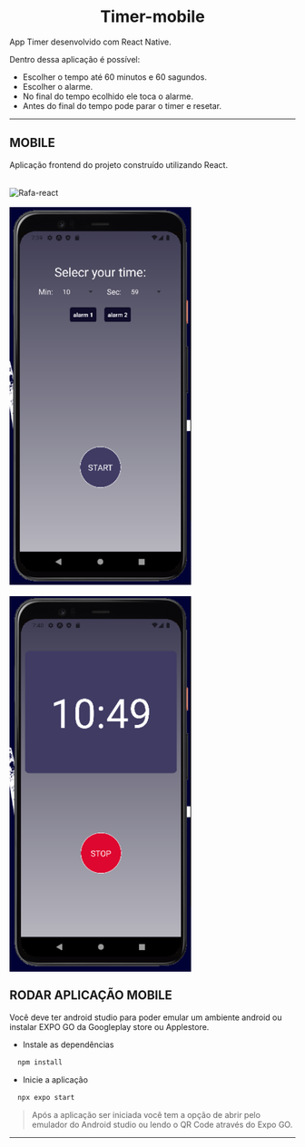 ﻿# <h1 align="center">Timer-mobile</h1>


 
App Timer desenvolvido com React Native.

Dentro dessa aplicação é possível:

- Escolher o tempo até 60 minutos e 60 sagundos.
- Escolher o alarme.
- No final do tempo ecolhido ele toca o alarme.
- Antes do final do tempo pode parar o timer e resetar.

<hr>

<h2 style="font-weight:bold"> MOBILE </h2>

Aplicação frontend do projeto construído utilizando React.

<div style="display: inline_block"><br>
  <img align="center" alt="Rafa-react" width="40" src="https://cdn.jsdelivr.net/gh/devicons/devicon/icons/react/react-original.svg">
</div>
<br/>

<div style="display:flex; flex-wrap: wrap; gap: 20px;" align='center'>
  <img src="https://raw.githubusercontent.com/Muglly/Timer-mobile/master/assets/Home.PNG" width="320px" alt='Home' />
  <img src="https://raw.githubusercontent.com/Muglly/Timer-mobile/master/assets/Counter.PNG" width="320px" alt='Counter'/>
</div>

## RODAR APLICAÇÃO MOBILE

Você deve ter android studio para poder emular um ambiente android ou instalar EXPO
GO da Googleplay store ou Applestore.

- Instale as dependências

```bash
  npm install
```

- Inicie a aplicação

```bash
  npx expo start
```

>Após a aplicação ser iniciada você tem a opção de abrir pelo emulador do Android studio ou lendo o QR Code através do Expo GO.
<hr>
